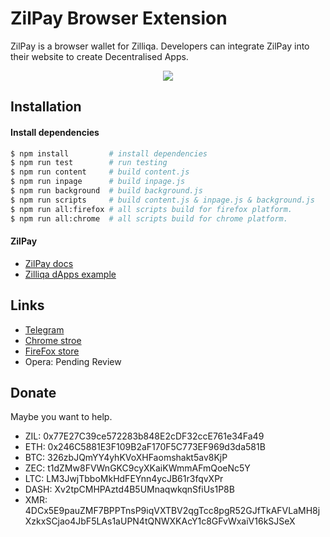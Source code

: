 # ZilPay Browser Extension

ZilPay is a browser wallet for Zilliqa. Developers can integrate ZilPay into their website to create Decentralised Apps.

<p align="center">
  <a href="https://zilpay.xyz"><img src="https://github.com/lich666dead/zil-pay/blob/master/imgs/preview.png"></a>
</p>

## Installation

#### Install dependencies
```sh
$ npm install         # install dependencies
$ npm run test        # run testing
$ npm run content     # build content.js
$ npm run inpage      # build inpage.js
$ npm run background  # build background.js
$ npm run scripts     # build content.js & inpage.js & background.js
$ npm run all:firefox # all scripts build for firefox platform.
$ npm run all:chrome  # all scripts build for chrome platform.
```


#### ZilPay
+ [ZilPay docs](https://github.com/lich666dead/zil-pay/blob/master/docs/ZILPAY.md)
+ [Zilliqa dApps example](https://github.com/lich666dead/zilliqa-dApps)



## Links
+ [Telegram](https://t.me/zilpay)
+ [Chrome stroe](https://chrome.google.com/webstore/detail/zilpay/klnaejjgbibmhlephnhpmaofohgkpgkd?utm_source=chrome-ntp-icon)
+ [FireFox store](https://addons.mozilla.org/en-GB/firefox/addon/zilpay/)
+ Opera: Pending Review

Donate
------

Maybe you want to help.

- ZIL: 0x77E27C39ce572283b848E2cDF32ccE761e34Fa49
- ETH: 0x246C5881E3F109B2aF170F5C773EF969d3da581B
- BTC: 326zbJQmYY4yhKVoXHFaomshakt5av8KjP
- ZEC: t1dZMw8FVWnGKC9cyXKaiKWmmAFmQoeNc5Y
- LTC: LM3JwjTbboMkHdFEYnn4ycJB61r3fqvXPr
- DASH: Xv2tpCMHPAztd4B5UMnaqwkqnSfiUs1P8B
- XMR: 4DCx5E9pauZMF7BPPTnsP9iqVXTBV2qgTcc8pgR52GJfTkAFVLaMH8jXzkxSCjao4JbF5LAs1aUPN4tQNWXKAcY1c8GFvWxaiV16kSJSeX
